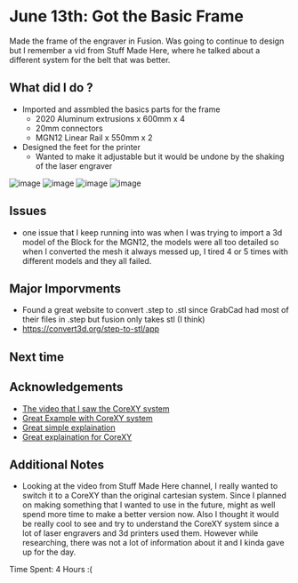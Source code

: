 # June 13th: Got the Basic Frame

Made the frame of the engraver in Fusion. Was going to continue to design but I remember a vid from Stuff Made Here, where he talked about a different system for the belt that was better. 

## What did I do ?
- Imported and assmbled the basics parts for the frame
    - 2020 Aluminum extrusions x 600mm x 4
    - 20mm connectors 
    - MGN12 Linear Rail x 550mm x 2
- Designed the feet for the printer
  - Wanted to make it adjustable but it would be undone by the shaking of the laser engraver
    
![image](https://github.com/user-attachments/assets/ba621891-1986-4aa2-a194-1a0dc5b51c6b)
![image](https://github.com/user-attachments/assets/1dbcf4ca-e226-4b9c-b5a2-e3901bdb2e69)
![image](https://github.com/user-attachments/assets/eed6efab-13df-4833-9370-6ba1d91b9f15)
![image](https://github.com/user-attachments/assets/e425e49f-2ffb-4865-bdda-49f6dacfe3fa)


## Issues 
- one issue that I keep running into was when I was trying to import a 3d model of the Block for the MGN12, the models were all too detailed so when I converted the mesh it always messed up, I tired 4 or 5 times with different models and they all failed. 

## Major Imporvments 
- Found a great website to convert .step to .stl since GrabCad had most of their files in .step but fusion only takes stl (I think)
- https://convert3d.org/step-to-stl/app

## Next time

## Acknowledgements

 - [The video that I saw the CoreXY system](https://www.youtube.com/watch?v=Gu_1S77XkiM)
 - [Great Example with CoreXY system](https://www.youtube.com/watch?v=C-9l_7XNtjI)
 - [Great simple explaination](https://www.youtube.com/watch?v=7jMiMZ3TOqM)
 - [Great explaination for CoreXY](https://www.youtube.com/watch?v=8WLZ8OesMF4)
 
## Additional Notes
- Looking at the video from Stuff Made Here channel, I really wanted to switch it to a CoreXY than the original cartesian system. Since I planned on making something that I wanted to use in the future, might as well spend more time to make a better version now. Also I thought it would be really cool to see and try to understand the CoreXY system since a lot of laser engravers and 3d printers used them. However while researching, there was not a lot of information about it and I kinda gave up for the day.

Time Spent: 4 Hours :(
